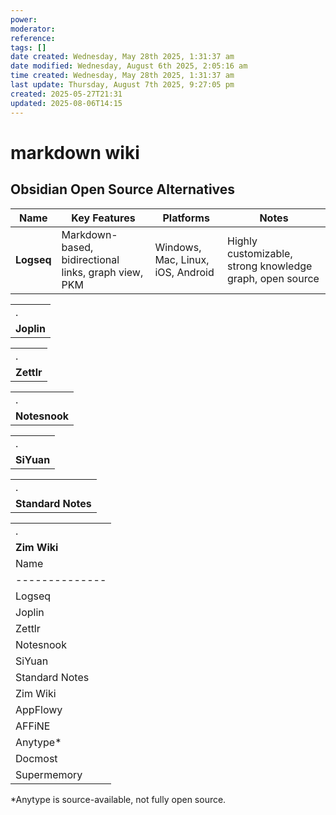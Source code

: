 ```yaml
---
power: 
moderator: 
reference: 
tags: []
date created: Wednesday, May 28th 2025, 1:31:37 am
date modified: Wednesday, August 6th 2025, 2:05:16 am
time created: Wednesday, May 28th 2025, 1:31:37 am
last update: Thursday, August 7th 2025, 9:27:05 pm
created: 2025-05-27T21:31
updated: 2025-08-06T14:15
---
```

# markdown wiki
## **Obsidian Open Source Alternatives**

|Name|Key Features|Platforms|Notes|
|---|---|---|---|
|**Logseq**|Markdown-based, bidirectional links, graph view, PKM|Windows, Mac, Linux, iOS, Android|Highly customizable, strong knowledge graph, open source[](https://www.reddit.com/r/ObsidianMD/comments/x95y56/obsidian_alternatives_that_are_open_source_free/)|

[](https://openalternative.co/alternatives/obsidian)[](https://www.xda-developers.com/i-found-the-best-open-source-alternative-to-obsidian-and-i-cant-stop-raving-about-it/)[](https://itsfoss.com/notion-alternatives/)

|   |
|---|
|.|
|**Joplin**|Markdown notes, notebooks, sync, web clipper|Windows, Mac, Linux, iOS, Android|Good for general note-taking, supports plugins[](https://openalternative.co/alternatives/obsidian)|

[](https://alternativeto.net/software/obsidian/?license=opensource)

|   |
|---|
|.|
|**Zettlr**|Markdown editor, citation management, graph view|Windows, Mac, Linux|Academic focus, privacy-first, less feature-rich than Obsidian[](https://openalternative.co/alternatives/obsidian)|

[](https://alternativeto.net/software/obsidian/?license=opensource)

|   |
|---|
|.|
|**Notesnook**|End-to-end encryption, markdown, sync, privacy-focused|Windows, Mac, Linux, iOS, Android|Strong privacy, simple UI[](https://openalternative.co/alternatives/obsidian)|

|   |
|---|
|.|
|**SiYuan**|Block-based, bidirectional links, graph, local-first|Windows, Mac, Linux, iOS, Android|PKM features, privacy-focused[](https://openalternative.co/alternatives/obsidian)|

|   |
|---|
|.|
|**Standard Notes**|Encrypted notes, extensible via plugins|Windows, Mac, Linux, iOS, Android|Security-focused, less PKM features[](https://alternativeto.net/software/obsidian/?license=opensource)|

|   |
|---|
|.|
|**Zim Wiki**|Desktop wiki, simple linking, plugin support|Windows, Mac, Linux|Lightweight, offline, more “wiki” than “graph”[](https://alternativeto.net/software/obsidian/?license=opensource)|
| Name         | Type             | Key Features                                                              | Platforms                              | Notes                                                  |
|--------------|------------------|---------------------------------------------------------------------------|----------------------------------------|--------------------------------------------------------|
| Logseq       | Obsidian-like    | Markdown, bidirectional links, graph view, local storage, plugins         | Windows, Mac, Linux, iOS, Android      | Graph, block refs, privacy-first, Org-mode support     |
| Joplin       | Obsidian-like    | Markdown, notebooks, sync, web clipper, plugins                           | Windows, Mac, Linux, iOS, Android      | Strong for general notes, encrypted sync               |
| Zettlr       | Obsidian-like    | Markdown, citation mgmt, graph, academic tools                            | Windows, Mac, Linux                    | Academic focus, privacy-first                         |
| Notesnook    | Obsidian-like    | Markdown, E2E encryption, sync, privacy                                   | Windows, Mac, Linux, iOS, Android      | Simple, strong privacy                                |
| SiYuan       | Obsidian-like    | Block-based, Markdown, bidirectional links, graph, local-first            | Windows, Mac, Linux, iOS, Android      | PKM, privacy-focused                                  |
| Standard Notes| Obsidian-like   | Markdown, encrypted notes, extensible via plugins                         | Windows, Mac, Linux, iOS, Android      | Security-focused, less PKM features                   |
| Zim Wiki     | Obsidian-like    | Desktop wiki, Markdown, simple linking, plugin support                    | Windows, Mac, Linux                    | Lightweight, offline                                  |
| AppFlowy     | Notion-like      | Block-based, Kanban, tables, collaborative, Notion import, templates      | Windows, Mac, Linux, iOS, Android      | Closest Notion clone, self-host, team features         |
| AFFiNE       | Notion-like      | Pages, whiteboards, drawing, local-first, team features                   | Windows, Mac, Linux                    | Combines Notion/Obsidian/whiteboard                   |
| Anytype*     | Notion-like      | Object-based, templates, Notion import, P2P sync                          | Windows, Mac, Linux, iOS, Android      | Source-available, privacy, local-first                |
| Docmost      | Notion-like      | Collaborative docs, markdown, open source                                 | Windows, Mac, Linux                    | Simpler Notion-like                                   |
| Supermemory  | Notion-like      | PKM, spaced repetition, markdown                                          | Windows, Mac, Linux                    | For knowledge management, less Notion-like             |

*Anytype is source-available, not fully open source.


